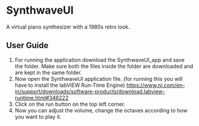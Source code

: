 # SynthwaveUI
A virtual piano synthesizer with a 1980s retro look.

## User Guide
1) For running the application download the SynthwaveUI_app and save the folder. Make sure both the files inside the folder are downloaded and are kept in the same folder. 
2) Now open the SynthwaveUI application file. (for running this you will have to install the labVIEW Run-Time Engine)
https://www.ni.com/en-in/support/downloads/software-products/download.labview-runtime.html#346222
3) Click on the run button on the top left corner. 
4) Now you can adjust the volume, change the octaves according to how you want to play it.
